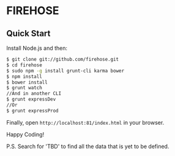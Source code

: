 FIREHOSE
=====

## Quick Start

Install Node.js and then:

```sh
$ git clone git://github.com/firehose.git
$ cd firehose
$ sudo npm -g install grunt-cli karma bower
$ npm install
$ bower install
$ grunt watch
//And in another CLI
$ grunt expressDev
//Or
$ grunt expressProd
```

Finally, open `http://localhost:81/index.html` in your browser.

Happy Coding!

P.S. Search for 'TBD' to find all the data that is yet to be defined.